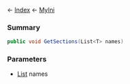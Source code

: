 ← [Index](Api-Index) ← [MyIni](VRage.Game.ModAPI.Ingame.Utilities.MyIni)

### Summary

```csharp
public void GetSections(List<T> names)
```

### Parameters

* [List<T>](https://docs.microsoft.com/en-us/dotnet/api/system.collections.generic.list?view=netframework-4.6) names

